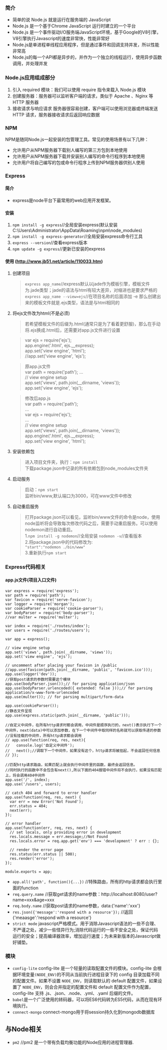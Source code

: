 ### 简介

* 简单的说 Node.js 就是运行在服务端的 JavaScript
* Node.js 是一个基于Chrome JavaScript 运行时建立的一个平台
* Node.js 是一个事件驱动I/O服务端JavaScript环境，基于Google的V8引擎，V8引擎执行Javascript的速度非常快，性能非常好
* Node.js是单进程单线程应用程序，但是通过事件和回调支持并发，所以性能非常高
* Node.js的每一个API都是异步的，并作为一个独立的线程运行，使用异步函数调用，并处理并发

### Node.js应用组成部分

1. 引入 required 模块：我们可以使用 require 指令来载入 Node.js 模块
2. 创建服务器：服务器可以监听客户端的请求，类似于 Apache 、Nginx 等 HTTP 服务器
3. 接收请求与响应请求 服务器很容易创建，客户端可以使用浏览器或终端发送 HTTP 请求，服务器接收请求后返回响应数据

### NPM

NPM是随同Node.js一起安装的包管理工具。常见的使用场景有以下几种：
* 允许用户从NPM服务器下载别人编写的第三方包到本地使用
* 允许用户从NPM服务器下载并安装别人编写的命令行程序到本地使用
* 允许用户将自己编写的包或命令行程序上传到NPM服务器供别人使用

### Express
#### 简介
* express是node平台下最常用的web应用开发框架。

#### 安装
1. `npm install -g express`//全局安装express(默认安装C:\Users\Administrator\AppData\Roaming\npm\node_modules)
2. `npm install -g express-generator`//全局安装express命令行工具
3. `express --version`//查看express版本
4. `npm update -g express`//更新已安装的express

#### 使用 (http://www.jb51.net/article/110033.htm)
1. 创建项目
   >`express app_name`//express默认以jade作为模板引擎，模板文件为.jade类型；jade的语法与html有较大差异，对缩进也是要求严格的
   >`express app_name --view=ejs`//在项目名称的后面添加 -e 那么创建出来的模板文件就是.ejs类型，语法是与html相同的
2. 将ejs文件改为html(不是必须)
   > 若希望模板文件的后缀为.html(通常只是为了看着更舒服)，那么在手动将.ejs换成.html后，还需要对app.js文件进行设置

   >var ejs = require('ejs');  
    app.engine('.html', ejs.__express);  
    app.set('view engine', 'html');  
    //app.set('view engine', 'ejs');

   >原app.js文件  
   var path = require('path');
   ...  
   // view engine setup  
   app.set('views', path.join(__dirname, 'views'));  
   app.set('view engine', 'ejs');  

   >修改后app.js  
   var path = require('path');  
   ...  
   var ejs = require('ejs');  
   ...  
   // view engine setup  
   app.set('views', path.join(__dirname, 'views'));  
   app.engine('.html', ejs.__express);  
   app.set('view engine', 'html');
3. 安装依赖包
   >进入项目文件夹，执行：`npm install`  
   下载package.json中记录的所有依赖包到node_modules文件夹
4. 启动服务
   >启动：`npm start`  
   监听bin/www,默认端口为3000，可在www文件中修改
5. 自动重启服务
   >打开package.json可以看见，监听bin/www文件的命令是node，使用node监听将会导致每次修改代码之后，需要手动重启服务。可以使用nodemon进行自动重启。  
   1.`npm install -g nodemon`//全局安装 `nodemon -v`//查看版本  
   2.将package.json中的代码修改为:  
   `"start":"nodemon ./bin/www"`  
   3.重新执行`npm start`

### Express代码相关
#### app.js文件(项目入口文件)
```
var express = require('express');
var path = require('path');
var favicon = require('serve-favicon');
var logger = require('morgan');
var cookieParser = require('cookie-parser');
var bodyParser = require('body-parser');
//var multer = require('multer'); 

var index = require('./routes/index');
var users = require('./routes/users');

var app = express();

// view engine setup
app.set('views', path.join(__dirname, 'views'));
app.set('view engine', 'ejs');

// uncomment after placing your favicon in /public
//app.use(favicon(path.join(__dirname, 'public', 'favicon.ico')));
app.use(logger('dev'));
//获取post请求的参数时需要这个模块
app.use(bodyParser.json());// for parsing application/json
app.use(bodyParser.urlencoded({ extended: false }));// for parsing application/x-www-form-urlencoded
app.use(multer()); // for parsing multipart/form-data

app.use(cookieParser());
//静态文件呈现
app.use(express.static(path.join(__dirname, 'public')));

//自定义中间件，在所有http请求时都会调用，中间件是顺序执行的，next()表示执行下一个中间件，next(data)中可以添加参数，在下一个中间件中取同样的名称就可以获取传递的参数
//没有挂载的中间件，所有http请求都会调用
// app.use(function(req, res, next){
//   console.log('自定义中间件');
//   next();//调取下一个中间件，如果没有这个，http请求将被挂起，不会返回任何信息
// });

//匹配http请求路由，如果匹配上就会执行中间件里的函数，最终会返回信息。
//同时执行的函数中不会包含有next(),所以下面的404报错中间件将不会执行，如果没有匹配上，将会调用404中间件
app.use('/', index);
app.use('/users', users);

// catch 404 and forward to error handler
app.use(function(req, res, next) {
  var err = new Error('Not Found');
  err.status = 404;
  next(err);
});

// error handler
app.use(function(err, req, res, next) {
  // set locals, only providing error in development
  res.locals.message = err.message;//Not Found
  res.locals.error = req.app.get('env') === 'development' ? err : {};

  // render the error page
  res.status(err.status || 500);
  res.render('error');
});

module.exports = app;
```
* `app.all('path', function(){...})` //特殊路由，所有的http请求都会执行里面的function
* `req.query.name` //获取get请求的name参数：http://localhost:8080/user?name=xxx&age=xxx
* `req.body.name` //获取post请求的name参数，data:{'name':'xxx'}
* `res.json({'message':'respond with a resource'});`  //返回{'meaasge':'respond with a resource'}
* `strict mode` javascript严格模式。用于消除Javascript语法的一些不合理、不严谨之处，减少一些怪异行为;消除代码运行的一些不安全之处，保证代码运行的安全；提高编译器效率，增加运行速度；为未来新版本的Javascript做好铺垫。

### 模块
* `config-lite` config-lite 是一个轻量的读取配置文件的模块。config-lite 会根据环境变量`(NODE_ENV)`的不同从当前执行进程目录下的 config 目录加载不同的配置文件。如果不设置 `NODE_ENV`，则读取默认的 default 配置文件，如果设置了 `NODE_ENV`，则会合并指定的配置文件和 default 配置文件作为配置，config-lite 支持 .js、.json、.node、.yml、.yaml 后缀的文件。
* `babel`是一个广泛使用的转码器，可以将ES6代码转为ES5代码，从而在现有环境执行。
* `connect-mongo` connect-mongo用于将session持久化到mongodb数据库

## 与Node相关
* `pm2` //pm2 是一个带有负载均衡功能的Node应用的进程管理器.